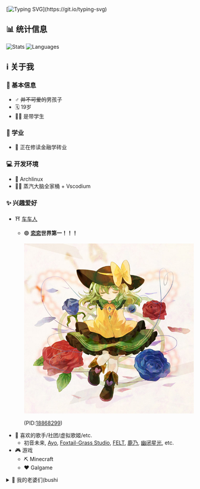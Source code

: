 [![Typing SVG](https://readme-typing-svg.herokuapp.com?color=739980&center=true&vCenter=true&width=600&lines=%E6%AC%A2%E8%BF%8E%E6%9D%A5%E5%88%B0%E6%88%91%E7%9A%84Github%E4%B8%BB%E9%A1%B5+%E3%83%BE(%E2%89%A7%E2%96%BD%E2%89%A6*)o)](https://git.io/typing-svg)

## 📊 统计信息
![Stats](https://github-readme-stats.vercel.app/api?username=KoishiMoe&show_icons=true&theme=vue&count_private=true)
![Languages](https://github-readme-stats.vercel.app/api/top-langs/?username=KoishiMoe&layout=compact&theme=vue)

## ℹ️ 关于我
### 🧑 基本信息
- ♂️ ~~并不可爱的~~男孩子
- 🗓️ 19岁
- 🧑‍🎓 是带学生
### 🌱 学业
- 🏦 正在修读金融学砖业
### 💻 开发环境
- 🐧 Archlinux
- 👨‍💻 蒸汽大脑全家桶 + Vscodium
### ✨ 兴趣爱好
- ⛩️ [车车人](https://zh.wikipedia.org/wiki/%E6%9D%B1%E6%96%B9Project)
  - 🟣 **[恋恋](https://thwiki.cc/%E5%8F%A4%E6%98%8E%E5%9C%B0%E6%81%8B)世界第一！！！**

    ![Koishi](https://github.com/KoishiMoe/KoishiMoe/blob/main/images/koishi.jpg)
    
    (PID:[18868299](https://www.pixiv.net/en/artworks/18868299))
- 🎵 喜欢的歌手/社团/虚拟歌姬/etc.
  - 初音未来, [Ayo](https://twitter.com/ayo_a4), [Foxtail-Grass Studio](https://f-g-s.net/), [FELT](https://www.youtube.com/channel/UCYVjEJTsWwyVMj4PlNiqw-Q), [鹿乃](https://twitter.com/kano_2525), [幽闭星光](https://twitter.com/Yuuka_st), etc.
- 🎮 游戏
  - ⛏ Minecraft
  - ❤️ Galgame

<details>
- <summary>🌸 我的老婆们(bushi</summary>

  - [炮姐](https://zh.wikipedia.org/zh/%E5%BE%A1%E5%9D%82%E7%BE%8E%E7%90%B4) （又帅又可爱～）

    ![Misaka Mikoto](https://i.pixiv.re/c/250x250_80_a2/img-master/img/2009/10/23/02/31/47/6770373_p0_square1200.jpg)
  - [平泽唯](https://zh.wikipedia.org/wiki/K-ON!%E8%A7%92%E8%89%B2%E5%88%97%E8%A1%A8#%E5%B9%B3%E6%BE%A4%E5%94%AF%EF%BC%88%E5%B9%B3%E6%B2%A2_%E5%94%AF%EF%BC%88%E3%81%B2%E3%82%89%E3%81%95%E3%82%8F_%E3%82%86%E3%81%84%EF%BC%89%EF%BC%89) （世界奇奇怪怪，呆唯可可爱爱～）

    ![Hirasawa Yui](https://github.com/KoishiMoe/KoishiMoe/blob/main/images/Hirasawa_Yui.jpg)
  - [泉此方](https://zh.wikipedia.org/wiki/%E5%B9%B8%E9%81%8B%E2%98%86%E6%98%9F%E8%A7%92%E8%89%B2%E5%88%97%E8%A1%A8#%E6%B3%89%E6%AD%A4%E6%96%B9) （理想的……女儿？）

    ![Izumi_Konata_Hinnyuu](https://github.com/KoishiMoe/KoishiMoe/blob/main/images/Izumi_Konata_Hinnyuu.jpg)
  - [东云名乃](https://zh.wikipedia.org/wiki/%E6%97%A5%E5%B8%B8#%E4%B8%BB%E8%A6%81%E8%A7%92%E8%89%B2) （Nano is the best, but another nano😉）

    ![Nano_Shinonome](https://github.com/KoishiMoe/KoishiMoe/blob/main/images/Nano_Shinonome.JPG)
  - [宫内莲华](https://zh.wikipedia.org/zh-cn/%E6%82%A0%E6%82%A0%E5%93%89%E5%93%89%E5%B0%91%E5%A5%B3%E6%97%A5%E5%92%8C#%E7%99%BB%E5%A0%B4%E8%A7%92%E8%89%B2) （喵帕斯～）

    ![Renge_Miyauchi](https://github.com/KoishiMoe/KoishiMoe/blob/main/images/Renge_Miyauchi.jpg)
  - [香风智乃](https://zh.wikipedia.org/wiki/%E8%AB%8B%E5%95%8F%E6%82%A8%E4%BB%8A%E5%A4%A9%E8%A6%81%E4%BE%86%E9%BB%9E%E5%85%94%E5%AD%90%E5%97%8E%EF%BC%9F#%E4%B8%BB%E8%A6%81%E4%BA%BA%E7%89%A9) （咖啡拿铁，咖啡摩卡，卡布奇诺！）

    ![Chino_Kafu](https://github.com/KoishiMoe/KoishiMoe/blob/main/images/Chino_Kafu.png)
  - [小鸟游六花](https://zh.wikipedia.org/wiki/%E4%B8%AD%E4%BA%8C%E7%97%85%E4%B9%9F%E6%83%B3%E8%AB%87%E6%88%80%E6%84%9B%EF%BC%81#%E4%B8%BB%E8%A6%81%E8%A7%92%E8%89%B2) （邪王真眼是最强的！）

    ![Rikka_Takanashi](https://github.com/KoishiMoe/KoishiMoe/blob/main/images/Takanashi_Rikka.gif)
  - [鹰仓杏铃](https://zh.wikipedia.org/wiki/Clover_Day's#%E4%B8%BB%E8%A6%81%E8%A7%92%E8%89%B2) （呀呀呀～）

    ![Takakura Anzu](https://github.com/KoishiMoe/KoishiMoe/blob/main/images/Takakura_Anzu.jpg)
  - [丛雨](https://zh.wikipedia.org/wiki/%E5%8D%83%E6%88%80%EF%BC%8A%E8%90%AC%E8%8A%B1#%E7%99%BB%E5%A0%B4%E8%A7%92%E8%89%B2) （是幼刀！）

    ![Murasame](https://github.com/KoishiMoe/KoishiMoe/blob/main/images/Murasame.jpg)
  - [在原七海](https://zh.wikipedia.org/wiki/RIDDLE_JOKER#%E4%B8%BB%E8%A6%81%E8%A7%92%E8%89%B2) （~~会治愈之风的~~完美的妹妹）

    ![Arihara Nanami](https://github.com/KoishiMoe/KoishiMoe/blob/main/images/Arihara_Nanami.jpg)
  - [圣代桥冰织](https://zh.wikipedia.org/wiki/%E7%B3%96%E8%AA%BF%EF%BC%81-sugarfull_tempering-#%E4%B8%BB%E8%A6%81%E8%A7%92%E8%89%B2) （~~是智乃！这一定是智乃！（错乱）~~）

    ![Miyohashi Kōri](https://github.com/KoishiMoe/KoishiMoe/blob/main/images/Miyohashi_K%C5%8Dri.jpg)
  - [锦亚澄](https://madosoft.net/hamidashi/character#asumi) （官译似乎叫锦明日海？管他呢，小天使赛高～）

    ![Nishiki Asumi](https://github.com/KoishiMoe/KoishiMoe/blob/main/images/Nishiki_Asumi.png)
  - [风又音理](https://zh.m.wikipedia.org/zh-cn/%E6%98%9F%E7%A9%BA%E5%88%97%E8%BB%8A%E8%88%87%E7%99%BD%E7%9A%84%E6%97%85%E8%A1%8C) （这也是个小天使！）
  
    ![Kazamata Neri](https://github.com/KoishiMoe/KoishiMoe/blob/main/images/Kazamata_Neri.jpg)
    
  - [新海天](https://zh.wikipedia.org/wiki/9-nine-#%E7%99%BB%E5%A0%B4%E8%A7%92%E8%89%B2) （有这样的妹妹你几点回家 ~~（指纸袋套头的功夫大师）~~ ）
  
    ![Nimi Sora](https://github.com/KoishiMoe/KoishiMoe/blob/main/images/Nimi_Sora.jpg)
    
    ~~别问我为什么只有个纸袋，问就是放出全图我号就没了~~
    
  ~~炼铜有理！！！萝莉万岁！！！😋~~
</details>

